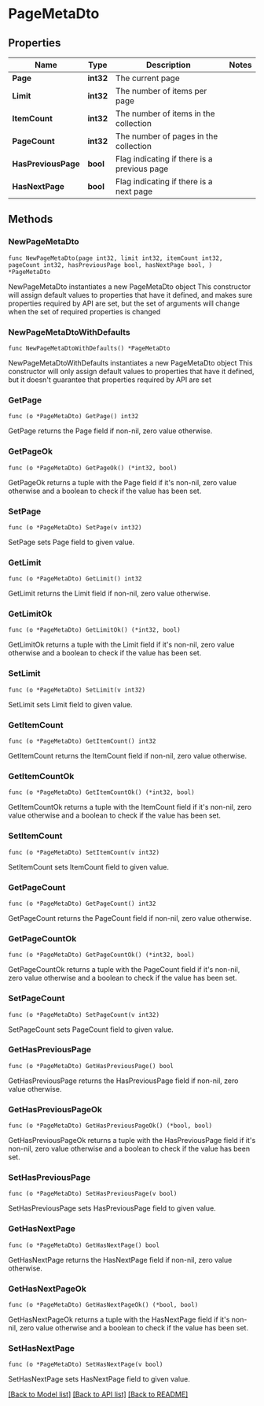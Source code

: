 # PageMetaDto

## Properties

Name | Type | Description | Notes
------------ | ------------- | ------------- | -------------
**Page** | **int32** | The current page | 
**Limit** | **int32** | The number of items per page | 
**ItemCount** | **int32** | The number of items in the collection | 
**PageCount** | **int32** | The number of pages in the collection | 
**HasPreviousPage** | **bool** | Flag indicating if there is a previous page | 
**HasNextPage** | **bool** | Flag indicating if there is a next page | 

## Methods

### NewPageMetaDto

`func NewPageMetaDto(page int32, limit int32, itemCount int32, pageCount int32, hasPreviousPage bool, hasNextPage bool, ) *PageMetaDto`

NewPageMetaDto instantiates a new PageMetaDto object
This constructor will assign default values to properties that have it defined,
and makes sure properties required by API are set, but the set of arguments
will change when the set of required properties is changed

### NewPageMetaDtoWithDefaults

`func NewPageMetaDtoWithDefaults() *PageMetaDto`

NewPageMetaDtoWithDefaults instantiates a new PageMetaDto object
This constructor will only assign default values to properties that have it defined,
but it doesn't guarantee that properties required by API are set

### GetPage

`func (o *PageMetaDto) GetPage() int32`

GetPage returns the Page field if non-nil, zero value otherwise.

### GetPageOk

`func (o *PageMetaDto) GetPageOk() (*int32, bool)`

GetPageOk returns a tuple with the Page field if it's non-nil, zero value otherwise
and a boolean to check if the value has been set.

### SetPage

`func (o *PageMetaDto) SetPage(v int32)`

SetPage sets Page field to given value.


### GetLimit

`func (o *PageMetaDto) GetLimit() int32`

GetLimit returns the Limit field if non-nil, zero value otherwise.

### GetLimitOk

`func (o *PageMetaDto) GetLimitOk() (*int32, bool)`

GetLimitOk returns a tuple with the Limit field if it's non-nil, zero value otherwise
and a boolean to check if the value has been set.

### SetLimit

`func (o *PageMetaDto) SetLimit(v int32)`

SetLimit sets Limit field to given value.


### GetItemCount

`func (o *PageMetaDto) GetItemCount() int32`

GetItemCount returns the ItemCount field if non-nil, zero value otherwise.

### GetItemCountOk

`func (o *PageMetaDto) GetItemCountOk() (*int32, bool)`

GetItemCountOk returns a tuple with the ItemCount field if it's non-nil, zero value otherwise
and a boolean to check if the value has been set.

### SetItemCount

`func (o *PageMetaDto) SetItemCount(v int32)`

SetItemCount sets ItemCount field to given value.


### GetPageCount

`func (o *PageMetaDto) GetPageCount() int32`

GetPageCount returns the PageCount field if non-nil, zero value otherwise.

### GetPageCountOk

`func (o *PageMetaDto) GetPageCountOk() (*int32, bool)`

GetPageCountOk returns a tuple with the PageCount field if it's non-nil, zero value otherwise
and a boolean to check if the value has been set.

### SetPageCount

`func (o *PageMetaDto) SetPageCount(v int32)`

SetPageCount sets PageCount field to given value.


### GetHasPreviousPage

`func (o *PageMetaDto) GetHasPreviousPage() bool`

GetHasPreviousPage returns the HasPreviousPage field if non-nil, zero value otherwise.

### GetHasPreviousPageOk

`func (o *PageMetaDto) GetHasPreviousPageOk() (*bool, bool)`

GetHasPreviousPageOk returns a tuple with the HasPreviousPage field if it's non-nil, zero value otherwise
and a boolean to check if the value has been set.

### SetHasPreviousPage

`func (o *PageMetaDto) SetHasPreviousPage(v bool)`

SetHasPreviousPage sets HasPreviousPage field to given value.


### GetHasNextPage

`func (o *PageMetaDto) GetHasNextPage() bool`

GetHasNextPage returns the HasNextPage field if non-nil, zero value otherwise.

### GetHasNextPageOk

`func (o *PageMetaDto) GetHasNextPageOk() (*bool, bool)`

GetHasNextPageOk returns a tuple with the HasNextPage field if it's non-nil, zero value otherwise
and a boolean to check if the value has been set.

### SetHasNextPage

`func (o *PageMetaDto) SetHasNextPage(v bool)`

SetHasNextPage sets HasNextPage field to given value.



[[Back to Model list]](../README.md#documentation-for-models) [[Back to API list]](../README.md#documentation-for-api-endpoints) [[Back to README]](../README.md)


